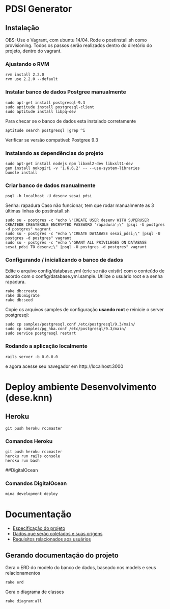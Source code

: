 # PDSI Generator

## Instalação

OBS: Use o Vagrant, com ubuntu 14/04. Rode o postinstall.sh como provisioning.
Todos os passos serão realizados dentro do diretório do projeto, dentro do vagrant.

### Ajustando o RVM
```
rvm install 2.2.0
rvm use 2.2.0 --default
```
### Instalar banco de dados Postgree manualmente
```
sudo apt-get install postgresql-9.3
sudo aptitude install postgresql-client
sudo aptitude install libpq-dev
```
Para checar se o banco de dados esta instalado corretamente
```
aptitude search postgresql |grep ^i
```
Verificar se versão compativel: Postgree 9.3

### Instalando as dependências do projeto
```
sudo apt-get install nodejs npm libxml2-dev libxslt1-dev
gem install nokogiri -v '1.6.6.2' -- --use-system-libraries
bundle install
```

### Criar banco de dados manualmente
```
psql -h localhost -U desenv sesai_pdsi
```
Senha: rapadura
Caso não funcionar, tem que rodar manualmente as 3 últimas linhas do postinstall.sh

```
sudo su - postgres -c "echo \"CREATE USER desenv WITH SUPERUSER CREATEDB CREATEROLE ENCRYPTED PASSWORD 'rapadura';\" |psql -U postgres -d postgres" vagrant
sudo su - postgres -c "echo \"CREATE DATABASE sesai_pdsi;\" |psql -U postgres -d postgres" vagrant
sudo su - postgres -c "echo \"GRANT ALL PRIVILEGES ON DATABASE sesai_pdsi TO desenv;\" |psql -U postgres -d postgres" vagrant
```

### Configurando / inicializando o banco de dados

Edite o arquivo config/database.yml (crie se não existir) com o conteúdo de acordo
com o config/database.yml.sample. Utilize o usuário root e a senha rapadura.

```
rake db:create
rake db:migrate
rake db:seed
```

Copie os arquivos samples de configuração **usando root** e reinicie o server postgresql:

```
sudo cp samples/postgresql.conf /etc/postgresql/9.3/main/
sudo cp samples/pg_hba.conf /etc/postgresql/9.3/main/
sudo service postgresql restart
```

### Rodando a aplicação localmente

```
rails server -b 0.0.0.0
```

e agora acesse seu navegador em http://localhost:3000


# Deploy ambiente Desenvolvimento (dese.knn)

## Heroku
```
git push heroku rc:master
```

### Comandos Heroku
```
git push heroku rc:master
heroku run rails console
heroku run bash
```

##DigitalOcean
### Comandos DigitalOcean
```
mina development deploy
```


# Documentação

* [Especificação do projeto](doc/README.markdown)
* [Dados que serão coletados e suas origens](doc/DadosColetados.markdown)
* [Requisitos relacionados aos usuários](doc/RequisitosDeUsuario.markdown)

## Gerando documentação do projeto

Gera o ERD do modelo do banco de dados, baseado nos models e seus relacionamentos
```
rake erd
```

Gera o diagrama de classes
```
rake diagram:all
```
